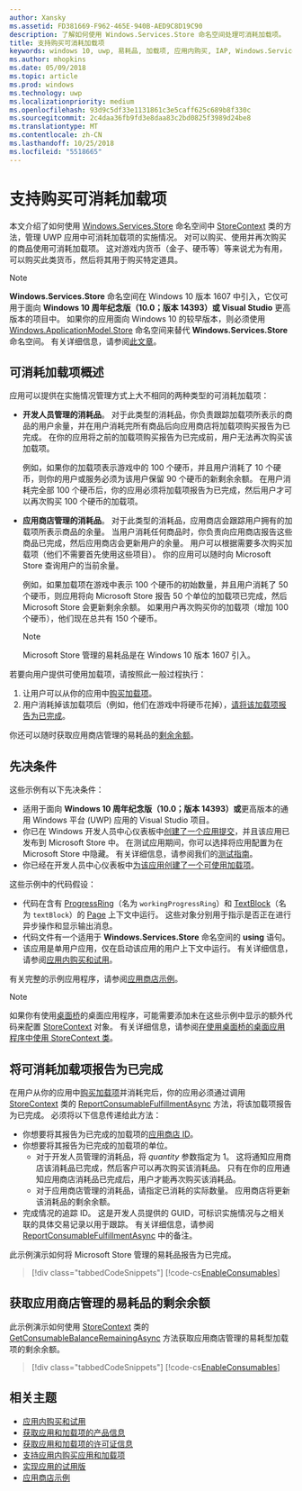 ```yaml
---
author: Xansky
ms.assetid: FD381669-F962-465E-940B-AED9C8D19C90
description: 了解如何使用 Windows.Services.Store 命名空间处理可消耗加载项。
title: 支持购买可消耗加载项
keywords: windows 10, uwp, 易耗品, 加载项, 应用内购买, IAP, Windows.Services.Store
ms.author: mhopkins
ms.date: 05/09/2018
ms.topic: article
ms.prod: windows
ms.technology: uwp
ms.localizationpriority: medium
ms.openlocfilehash: 93d9c5df33e1131861c3e5caff625c689b8f330c
ms.sourcegitcommit: 2c4daa36fb9fd3e8daa83c2bd0825f3989d24be8
ms.translationtype: MT
ms.contentlocale: zh-CN
ms.lasthandoff: 10/25/2018
ms.locfileid: "5518665"
---
```

# <a name="enable-consumable-add-on-purchases"></a>支持购买可消耗加载项

本文介绍了如何使用 [Windows.Services.Store](https://msdn.microsoft.com/library/windows/apps/windows.services.store.aspx) 命名空间中 [StoreContext](https://msdn.microsoft.com/library/windows/apps/windows.services.store.storecontext.aspx) 类的方法，管理 UWP 应用中可消耗加载项的实施情况。 对可以购买、使用并再次购买的商品使用可消耗加载项。 这对游戏内货币（金子、硬币等）等来说尤为有用，可以购买此类货币，然后将其用于购买特定道具。

> [!NOTE]
> **Windows.Services.Store** 命名空间在 Windows 10 版本 1607 中引入，它仅可用于面向 **Windows 10 周年纪念版（10.0；版本 14393）或 Visual Studio** 更高版本的项目中。 如果你的应用面向 Windows 10 的较早版本，则必须使用 [Windows.ApplicationModel.Store](https://msdn.microsoft.com/library/windows/apps/windows.applicationmodel.store.aspx) 命名空间来替代 **Windows.Services.Store** 命名空间。 有关详细信息，请参阅[此文章](enable-consumable-in-app-product-purchases.md)。

## <a name="overview-of-consumable-add-ons"></a>可消耗加载项概述

应用可以提供在实施情况管理方式上大不相同的两种类型的可消耗加载项：

* **开发人员管理的消耗品**。 对于此类型的消耗品，你负责跟踪加载项所表示的商品的用户余量，并在用户消耗完所有商品后向应用商店将加载项购买报告为已完成。 在你的应用将之前的加载项购买报告为已完成前，用户无法再次购买该加载项。

  例如，如果你的加载项表示游戏中的 100 个硬币，并且用户消耗了 10 个硬币，则你的用户或服务必须为该用户保留 90 个硬币的新剩余余额。 在用户消耗完全部 100 个硬币后，你的应用必须将加载项报告为已完成，然后用户才可以再次购买 100 个硬币的加载项。

* **应用商店管理的消耗品**。 对于此类型的消耗品，应用商店会跟踪用户拥有的加载项所表示商品的余量。 当用户消耗任何商品时，你负责向应用商店报告这些商品已完成，然后应用商店会更新用户的余量。 用户可以根据需要多次购买加载项（他们不需要首先使用这些项目）。 你的应用可以随时向 Microsoft Store 查询用户的当前余量。

  例如，如果加载项在游戏中表示 100 个硬币的初始数量，并且用户消耗了 50 个硬币，则应用将向 Microsoft Store 报告 50 个单位的加载项已完成，然后 Microsoft Store 会更新剩余余额。 如果用户再次购买你的加载项（增加 100 个硬币），他们现在总共有 150 个硬币。
    > [!NOTE]
    > Microsoft Store 管理的易耗品是在 Windows 10 版本 1607 引入。

若要向用户提供可使用加载项，请按照此一般过程执行：

1. 让用户可以从你的应用中[购买加载项](enable-in-app-purchases-of-apps-and-add-ons.md)。
3. 用户消耗掉该加载项后（例如，他们在游戏中将硬币花掉），[请将该加载项报告为已完成](enable-consumable-add-on-purchases.md#report_fulfilled)。

你还可以随时获取应用商店管理的易耗品的[剩余余额](enable-consumable-add-on-purchases.md#get_balance)。

## <a name="prerequisites"></a>先决条件

这些示例有以下先决条件：
* 适用于面向 **Windows 10 周年纪念版（10.0；版本 14393）或**更高版本的通用 Windows 平台 (UWP) 应用的 Visual Studio 项目。
* 你已在 Windows 开发人员中心仪表板中[创建了一个应用提交](https://msdn.microsoft.com/windows/uwp/publish/app-submissions)，并且该应用已发布到 Microsoft Store 中。 在测试应用期间，你可以选择将应用配置为在 Microsoft Store 中隐藏。 有关详细信息，请参阅我们的[测试指南](in-app-purchases-and-trials.md#testing)。
* 你已经在开发人员中心仪表板中[为该应用创建了一个可使用加载项](../publish/add-on-submissions.md)。

这些示例中的代码假设：
* 代码在含有 [ProgressRing](https://msdn.microsoft.com/library/windows/apps/windows.ui.xaml.controls.progressring.aspx)（名为 ```workingProgressRing```）和 [TextBlock](https://msdn.microsoft.com/library/windows/apps/windows.ui.xaml.controls.textblock.aspx)（名为 ```textBlock```）的 [Page](https://msdn.microsoft.com/library/windows/apps/windows.ui.xaml.controls.page.aspx) 上下文中运行。 这些对象分别用于指示是否正在进行异步操作和显示输出消息。
* 代码文件有一个适用于 **Windows.Services.Store** 命名空间的 **using** 语句。
* 该应用是单用户应用，仅在启动该应用的用户上下文中运行。 有关详细信息，请参阅[应用内购买和试用](in-app-purchases-and-trials.md#api_intro)。

有关完整的示例应用程序，请参阅[应用商店示例](https://github.com/Microsoft/Windows-universal-samples/tree/master/Samples/Store)。

> [!NOTE]
> 如果你有使用[桌面桥](https://developer.microsoft.com/windows/bridges/desktop)的桌面应用程序，可能需要添加未在这些示例中显示的额外代码来配置 [StoreContext](https://msdn.microsoft.com/library/windows/apps/windows.services.store.storecontext.aspx) 对象。 有关详细信息，请参阅[在使用桌面桥的桌面应用程序中使用 StoreContext 类](in-app-purchases-and-trials.md#desktop)。

<span id="report_fulfilled" />

## <a name="report-a-consumable-add-on-as-fulfilled"></a>将可消耗加载项报告为已完成

在用户从你的应用中[购买加载项](enable-in-app-purchases-of-apps-and-add-ons.md)并消耗完后，你的应用必须通过调用 [StoreContext](https://msdn.microsoft.com/library/windows/apps/windows.services.store.storecontext.aspx) 类的 [ReportConsumableFulfillmentAsync](https://docs.microsoft.com/uwp/api/windows.services.store.storecontext.reportconsumablefulfillmentasync) 方法，将该加载项报告为已完成。 必须将以下信息传递给此方法：

* 你想要将其报告为已完成的加载项的[应用商店 ID](in-app-purchases-and-trials.md#store-ids)。
* 你想要将其报告为已完成的加载项的单位。
  * 对于开发人员管理的消耗品，将 *quantity* 参数指定为 1。 这将通知应用商店该消耗品已完成，然后客户可以再次购买该消耗品。 只有在你的应用通知应用商店消耗品已完成后，用户才能再次购买该消耗品。
  * 对于应用商店管理的消耗品，请指定已消耗的实际数量。 应用商店将更新该消耗品的剩余余额。
* 完成情况的追踪 ID。 这是开发人员提供的 GUID，可标识实施情况与之相关联的具体交易记录以用于跟踪。 有关详细信息，请参阅 [ReportConsumableFulfillmentAsync](https://docs.microsoft.com/uwp/api/windows.services.store.storecontext.reportconsumablefulfillmentasync) 中的备注。

此示例演示如何将 Microsoft Store 管理的易耗品报告为已完成。

> [!div class="tabbedCodeSnippets"]
[!code-cs[EnableConsumables](./code/InAppPurchasesAndLicenses_RS1/cs/ConsumeAddOnPage.xaml.cs#ConsumeAddOn)]

<span id="get_balance" />

## <a name="get-the-remaining-balance-for-a-store-managed-consumable"></a>获取应用商店管理的易耗品的剩余余额

此示例演示如何使用 [StoreContext](https://msdn.microsoft.com/library/windows/apps/windows.services.store.storecontext.aspx) 类的 [GetConsumableBalanceRemainingAsync](https://docs.microsoft.com/uwp/api/windows.services.store.storecontext.getconsumablebalanceremainingasync) 方法获取应用商店管理的易耗型加载项的剩余余额。

> [!div class="tabbedCodeSnippets"]
[!code-cs[EnableConsumables](./code/InAppPurchasesAndLicenses_RS1/cs/GetRemainingAddOnBalancePage.xaml.cs#GetRemainingAddOnBalance)]

## <a name="related-topics"></a>相关主题

* [应用内购买和试用](in-app-purchases-and-trials.md)
* [获取应用和加载项的产品信息](get-product-info-for-apps-and-add-ons.md)
* [获取应用和加载项的许可证信息](get-license-info-for-apps-and-add-ons.md)
* [支持应用内购买应用和加载项](enable-in-app-purchases-of-apps-and-add-ons.md)
* [实现应用的试用版](implement-a-trial-version-of-your-app.md)
* [应用商店示例](https://github.com/Microsoft/Windows-universal-samples/tree/master/Samples/Store)
